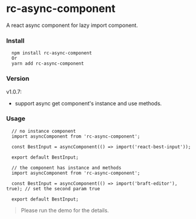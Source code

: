 # rc-async-component
A react async component for lazy import component.

### Install
```
  npm install rc-async-component
  Or
  yarn add rc-async-component
```
### Version
v1.0.7:
  - support async get component's instance and use methods.
### Usage
```
  // no instance component
  import asyncComponent from 'rc-async-component';

  const BestInput = asyncComponent(() => import('react-best-input'));

  export default BestInput;
  
  // the component has instance and methods
  import asyncComponent from 'rc-async-component';

  const BestInput = asyncComponent(() => import('braft-editor'), true); // set the second param true

  export default BestInput;
```  

> Please run the demo for the details.